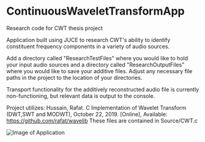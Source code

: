 # ContinuousWaveletTransformApp
Research code for CWT thesis project

Application built using JUCE to research CWT's ability to identify constituent frequency components in a variety of audio sources.

Add a directory called "ResearchTestFiles" where you would like to hold your input audio sources and a directory called "ResearchOutputFiles" where you would like to save your additive files.  Adjust any necessary file paths in the project to the location of your directories.

Transport functionality for the additively reconstructed audio file is currently non-functioning, but relevant data is output to the console.

Project utilizes: Hussain, Rafat. C Implementation of Wavelet Transform (DWT,SWT and MODWT), October 22, 2019. [Online], Available: https://github.com/rafat/wavelib
These files are contained in Source/CWT.c

![Image of Application](/yaktocat.png)
